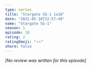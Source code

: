 ```yaml
---
type: series
title: "Stargate SG-1 1x10"
date: "2021-05-18T22:57:49"
name: "Stargate SG-1"
season: 1
episode: 10
rating: 2
ratingEmoji: "⭐️⭐️"
share: false
---
```


*[No review was written for this episode]*
